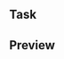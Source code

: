 ## Task

<!-- TODO: Quick overview of the task, or add a link to the Task. -->

<!-- [Task](#task) -->

<!-- ## Solution -->

<!-- Optional: Add details on the solution. -->

<!-- ## Tester Notes -->

<!-- Optional: Add Screenshot and notes about testing using Markdown checkboxes.

- [ ] Test item
  - Additional test item info.

- [ ] Test item
  - Additional test item info. -->

## Preview

<!-- TODO: Add deploy preview links below, and add optional notes about accessing the preview. -->

<!-- [Deploy Preview](#deploy-preview-link) -->
<!-- [Storybook Preview](#storybook-preview-link) -->
